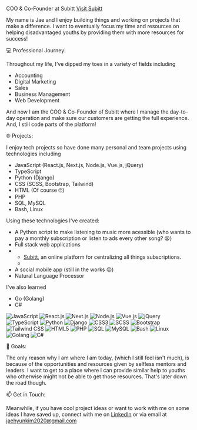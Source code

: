COO & Co-Founder at Subitt
[Visit Subitt](https://www.subitt.io)

My name is Jae and I enjoy building things and working on projects that make a difference. I want to eventually focus my time and resources on helping disadvantaged youths by providing them with more resources for success!

💻 Professional Journey:

Throughout my life, I've dipped my toes in a variety of fields including
* Accounting
* Digital Marketing
* Sales
* Business Management
* Web Development

And now I am the COO & Co-Founder of Subitt where I manage the day-to-day operation and make sure our customers are getting the full experience. And, I still code parts of the platform!

🌐 Projects:

I enjoy tech projects so have done many personal and team projects using technologies including

* JavaScript (React.js, Next.js, Node.js, Vue.js, jQuery)
* TypeScript
* Python (Django)
* CSS (SCSS, Bootstrap, Tailwind)
* HTML (Of course 🙄)
* PHP
* SQL, MySQL
* Bash, Linux


Using these technologies I've created:

* A Python script to make listening to music more acessible (who wants to pay a monthly subscription or listen to ads every other song? 😫)
* Full stack web applications
* * [Subitt](https://www.subitt.io), an online platform for centralizing all things subscriptions.
  * 
* A social mobile app (still in the works 😉)
* Natural Language Processor

I've also learned

* Go (Golang)
* C#

![JavaScript](https://img.shields.io/badge/JavaScript-F7DF1E?style=for-the-badge&logo=javascript&logoColor=black)
![React.js](https://img.shields.io/badge/React.js-20232A?style=for-the-badge&logo=react&logoColor=61DAFB)
![Next.js](https://img.shields.io/badge/Next.js-000000?style=for-the-badge&logo=next.js&logoColor=white)
![Node.js](https://img.shields.io/badge/Node.js-43853D?style=for-the-badge&logo=node.js&logoColor=white)
![Vue.js](https://img.shields.io/badge/Vue.js-4FC08D?style=for-the-badge&logo=vue.js&logoColor=white)
![jQuery](https://img.shields.io/badge/jQuery-0769AD?style=for-the-badge&logo=jquery&logoColor=white)
![TypeScript](https://img.shields.io/badge/TypeScript-3178C6?style=for-the-badge&logo=typescript&logoColor=white)
![Python](https://img.shields.io/badge/Python-3776AB?style=for-the-badge&logo=python&logoColor=white)
![Django](https://img.shields.io/badge/Django-092E20?style=for-the-badge&logo=django&logoColor=green)
![CSS3](https://img.shields.io/badge/CSS3-1572B6?style=for-the-badge&logo=css3&logoColor=white)
![SCSS](https://img.shields.io/badge/SCSS-CC6699?style=for-the-badge&logo=sass&logoColor=white)
![Bootstrap](https://img.shields.io/badge/Bootstrap-7952B3?style=for-the-badge&logo=bootstrap&logoColor=white)
![Tailwind CSS](https://img.shields.io/badge/Tailwind_CSS-38B2AC?style=for-the-badge&logo=tailwind-css&logoColor=white)
![HTML5](https://img.shields.io/badge/HTML5-E34F26?style=for-the-badge&logo=html5&logoColor=white)
![PHP](https://img.shields.io/badge/PHP-777BB4?style=for-the-badge&logo=php&logoColor=white)
![SQL](https://img.shields.io/badge/SQL-000000?style=for-the-badge&logo=sql&logoColor=white)
![MySQL](https://img.shields.io/badge/MySQL-00000F?style=for-the-badge&logo=mysql&logoColor=white)
![Bash](https://img.shields.io/badge/Bash-4EAA25?style=for-the-badge&logo=gnu-bash&logoColor=white)
![Linux](https://img.shields.io/badge/Linux-FCC624?style=for-the-badge&logo=linux&logoColor=black)
![Golang](https://img.shields.io/badge/Golang-00ADD8?style=for-the-badge&logo=go&logoColor=white)
![C#](https://img.shields.io/badge/C%23-239120?style=for-the-badge&logo=c-sharp&logoColor=white)


🌟 Goals:

The only reason why I am where I am today, (which I still feel isn't much), is because of the opportunities and resources given by selfless mentors and leaders. I want to get to a place where I can provide similar help to youths who otherwise might not be able to get those resources. That's later down the road though.

📫 Get in Touch:

Meanwhile, if you have cool project ideas or want to work with me on some ideas I have saved up, connect with me on [LinkedIn](linkedin.com/in/jaehyunkim2020/) or via email at jaehyunkim2020@gmail.com
